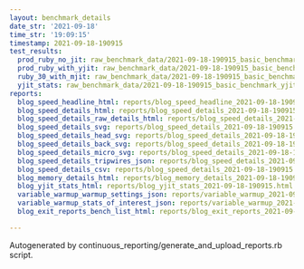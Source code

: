 ```yaml
---
layout: benchmark_details
date_str: '2021-09-18'
time_str: '19:09:15'
timestamp: 2021-09-18-190915
test_results:
  prod_ruby_no_jit: raw_benchmark_data/2021-09-18-190915_basic_benchmark_prod_ruby_no_jit.json
  prod_ruby_with_yjit: raw_benchmark_data/2021-09-18-190915_basic_benchmark_prod_ruby_with_yjit.json
  ruby_30_with_mjit: raw_benchmark_data/2021-09-18-190915_basic_benchmark_ruby_30_with_mjit.json
  yjit_stats: raw_benchmark_data/2021-09-18-190915_basic_benchmark_yjit_stats.json
reports:
  blog_speed_headline_html: reports/blog_speed_headline_2021-09-18-190915.html
  blog_speed_details_html: reports/blog_speed_details_2021-09-18-190915.html
  blog_speed_details_raw_details_html: reports/blog_speed_details_2021-09-18-190915.raw_details.html
  blog_speed_details_svg: reports/blog_speed_details_2021-09-18-190915.svg
  blog_speed_details_head_svg: reports/blog_speed_details_2021-09-18-190915.head.svg
  blog_speed_details_back_svg: reports/blog_speed_details_2021-09-18-190915.back.svg
  blog_speed_details_micro_svg: reports/blog_speed_details_2021-09-18-190915.micro.svg
  blog_speed_details_tripwires_json: reports/blog_speed_details_2021-09-18-190915.tripwires.json
  blog_speed_details_csv: reports/blog_speed_details_2021-09-18-190915.csv
  blog_memory_details_html: reports/blog_memory_details_2021-09-18-190915.html
  blog_yjit_stats_html: reports/blog_yjit_stats_2021-09-18-190915.html
  variable_warmup_warmup_settings_json: reports/variable_warmup_2021-09-18-190915.warmup_settings.json
  variable_warmup_stats_of_interest_json: reports/variable_warmup_2021-09-18-190915.stats_of_interest.json
  blog_exit_reports_bench_list_html: reports/blog_exit_reports_2021-09-18-190915.bench_list.html

---
```

Autogenerated by continuous_reporting/generate_and_upload_reports.rb script.
